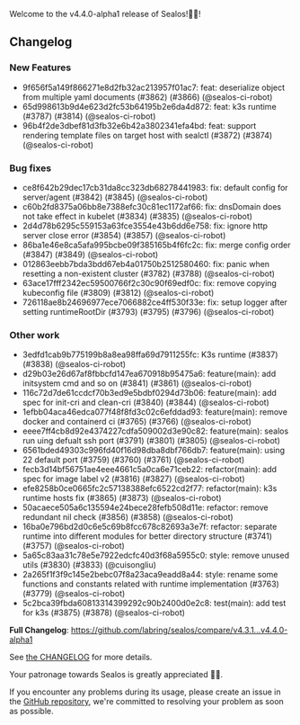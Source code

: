 Welcome to the v4.4.0-alpha1 release of Sealos!🎉🎉!



## Changelog
### New Features
* 9f656f5a149f866271e8d2fb32ac213957f01ac7: feat: deserialize object from multiple yaml documents (#3862) (#3866) (@sealos-ci-robot)
* 65d998613b9d4e623d2fc53b64195b2e6da4d872: feat: k3s runtime (#3787) (#3814) (@sealos-ci-robot)
* 96b4f2de3dbef81d3fb32e6b42a3802341efa4bd: feat: support rendering template files on target host with sealctl (#3872) (#3874) (@sealos-ci-robot)
### Bug fixes
* ce8f642b29dec17cb31da8cc323db68278441983: fix: default config for server/agent (#3842) (#3845) (@sealos-ci-robot)
* c60b2fd8375a06bb8e7388efc30c81ec1172af66: fix: dnsDomain does not take effect in kubelet (#3834) (#3835) (@sealos-ci-robot)
* 2d4d78b6295c559153a63fce3554e43b6dd6e758: fix: ignore http server close error (#3854) (#3857) (@sealos-ci-robot)
* 86ba1e46e8ca5afa995bcbe09f385165b4f6fc2c: fix: merge config order (#3847) (#3849) (@sealos-ci-robot)
* 012863eebb7bda3bdd67eb4a01750b2512580460: fix: panic when resetting a non-existent cluster (#3782) (#3788) (@sealos-ci-robot)
* 63ace17fff2342ec59500766f2c30c90f69edf0c: fix: remove copying kubeconfig file (#3809) (#3812) (@sealos-ci-robot)
* 726118ae8b24696977ece7066882ce4ff530f33e: fix: setup logger after setting runtimeRootDir (#3793) (#3795) (#3796) (@sealos-ci-robot)
### Other work
* 3edfd1cab9b775199b8a8ea98ffa69d7911255fc: K3s runtime (#3837) (#3838) (@sealos-ci-robot)
* d29b03e26d67af8fbbcfd147ea670918b95475a6: feature(main): add initsystem cmd and so on (#3841) (#3861) (@sealos-ci-robot)
* 116c72d7de61ccdcf70b3ed9e5bdbf0294d73b06: feature(main): add spec for init-cri and clean-cri (#3840) (#3844) (@sealos-ci-robot)
* 1efbb04aca46edca077f48f8fd3c02c6efddad93: feature(main): remove docker and containerd ci (#3765) (#3766) (@sealos-ci-robot)
* eeee7ff4cb8d92e4374227cdfa509002d3e90c82: feature(main): sealos run uing defualt ssh port (#3791) (#3801) (#3805) (@sealos-ci-robot)
* 6561bded49303c996fd40f16d98dba8dbf766db7: feature(main): using 22 default port (#3759) (#3760) (#3761) (@sealos-ci-robot)
* fecb3d14bf56751ae4eee4661c5a0ca6e71ceb22: refactor(main): add spec for image label v2 (#3816) (#3827) (@sealos-ci-robot)
* efe8258b0ce0665fc2c57138388efc6522cd2f77: refactor(main): k3s runtime hosts fix (#3865) (#3873) (@sealos-ci-robot)
* 50acaece505a6c135594e24bece28fefb508d11e: refactor: remove redundant nil check (#3856) (#3858) (@sealos-ci-robot)
* 16ba0e796bd2d0c6e5c69b8fcc678c82693a3e7f: refactor: separate runtime into different modules for better directory structure (#3741) (#3757) (@sealos-ci-robot)
* 5a65c83aa31c78e5e7922edcfc40d3f68a5955c0: style: remove unused utils (#3830) (#3833) (@cuisongliu)
* 2a265f1f3f9c145e2bebc07f8a23aca9eadd8a44: style: rename some functions and constants related with runtime implementation (#3763) (#3779) (@sealos-ci-robot)
* 5c2bca39fbda60813314399292c90b2400d0e2c8: test(main): add test for k3s (#3875) (#3878) (@sealos-ci-robot)

**Full Changelog**: https://github.com/labring/sealos/compare/v4.3.1...v4.4.0-alpha1

See [the CHANGELOG](https://github.com/labring/sealos/blob/main/CHANGELOG/CHANGELOG.md) for more details.

Your patronage towards Sealos is greatly appreciated 🎉🎉.

If you encounter any problems during its usage, please create an issue in the [GitHub repository](https://github.com/labring/sealos), we're committed to resolving your problem as soon as possible.
